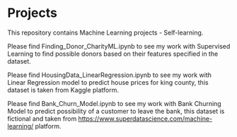 # Projects
This repository contains Machine Learning projects - Self-learning.

Please find Finding_Donor_CharityML.ipynb to see my work with Supervised Learning to find possible donors based on their features specified in the dataset.

Please find HousingData_LinearRegression.ipynb to see my work with Linear Regression model to predict house prices for king county, this dataset is taken from Kaggle platform.

Please find Bank_Churn_Model.ipynb to see my work with Bank Churning Model to predict possibility of a customer to leave the bank, this dataset is fictional and taken from https://www.superdatascience.com/machine-learning/ platform.

